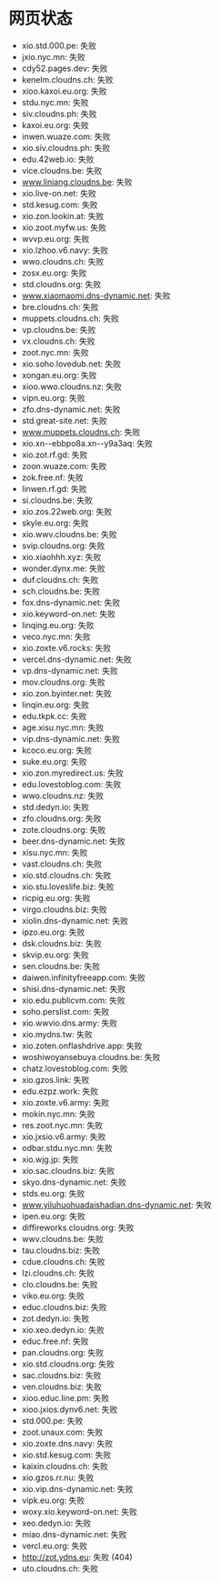 # 网页状态
- xio.std.000.pe: 失败
- jxio.nyc.mn: 失败
- cdy52.pages.dev: 失败
- kenelm.cloudns.ch: 失败
- xioo.kaxoi.eu.org: 失败
- stdu.nyc.mn: 失败
- siv.cloudns.ph: 失败
- kaxoi.eu.org: 失败
- inwen.wuaze.com: 失败
- xio.siv.cloudns.ph: 失败
- edu.42web.io: 失败
- vice.cloudns.be: 失败
- www.liniang.cloudns.be: 失败
- xio.live-on.net: 失败
- std.kesug.com: 失败
- xio.zon.lookin.at: 失败
- xio.zoot.myfw.us: 失败
- wvvp.eu.org: 失败
- xio.lzhoo.v6.navy: 失败
- wwo.cloudns.ch: 失败
- zosx.eu.org: 失败
- std.cloudns.org: 失败
- www.xiaomaomi.dns-dynamic.net: 失败
- bre.cloudns.ch: 失败
- muppets.cloudns.ch: 失败
- vp.cloudns.be: 失败
- vx.cloudns.ch: 失败
- zoot.nyc.mn: 失败
- xio.soho.lovedub.net: 失败
- xongan.eu.org: 失败
- xioo.wwo.cloudns.nz: 失败
- vipn.eu.org: 失败
- zfo.dns-dynamic.net: 失败
- std.great-site.net: 失败
- www.muppets.cloudns.ch: 失败
- xio.xn--ebbpo8a.xn--y9a3aq: 失败
- xio.zot.rf.gd: 失败
- zoon.wuaze.com: 失败
- zok.free.nf: 失败
- linwen.rf.gd: 失败
- si.cloudns.be: 失败
- xio.zos.22web.org: 失败
- skyle.eu.org: 失败
- xio.wwv.cloudns.be: 失败
- svip.cloudns.org: 失败
- xio.xiaohhh.xyz: 失败
- wonder.dynx.me: 失败
- duf.cloudns.ch: 失败
- sch.cloudns.be: 失败
- fox.dns-dynamic.net: 失败
- xio.keyword-on.net: 失败
- linqing.eu.org: 失败
- veco.nyc.mn: 失败
- xio.zoxte.v6.rocks: 失败
- vercel.dns-dynamic.net: 失败
- vp.dns-dynamic.net: 失败
- mov.cloudns.org: 失败
- xio.zon.byinter.net: 失败
- linqin.eu.org: 失败
- edu.tkpk.cc: 失败
- age.xisu.nyc.mn: 失败
- vip.dns-dynamic.net: 失败
- kcoco.eu.org: 失败
- suke.eu.org: 失败
- xio.zon.myredirect.us: 失败
- edu.lovestoblog.com: 失败
- wwo.cloudns.nz: 失败
- std.dedyn.io: 失败
- zfo.cloudns.org: 失败
- zote.cloudns.org: 失败
- beer.dns-dynamic.net: 失败
- xisu.nyc.mn: 失败
- vast.cloudns.ch: 失败
- xio.std.cloudns.ch: 失败
- xio.stu.loveslife.biz: 失败
- ricpig.eu.org: 失败
- virgo.cloudns.biz: 失败
- xiolin.dns-dynamic.net: 失败
- ipzo.eu.org: 失败
- dsk.cloudns.biz: 失败
- skvip.eu.org: 失败
- sen.cloudns.be: 失败
- daiwen.infinityfreeapp.com: 失败
- shisi.dns-dynamic.net: 失败
- xio.edu.publicvm.com: 失败
- soho.perslist.com: 失败
- xio.wwvio.dns.army: 失败
- xio.mydns.tw: 失败
- xio.zoten.onflashdrive.app: 失败
- woshiwoyansebuya.cloudns.be: 失败
- chatz.lovestoblog.com: 失败
- xio.gzos.link: 失败
- edu.ezpz.work: 失败
- xio.zoxte.v6.army: 失败
- mokin.nyc.mn: 失败
- res.zoot.nyc.mn: 失败
- xio.jxsio.v6.army: 失败
- odbar.stdu.nyc.mn: 失败
- xio.wjg.jp: 失败
- xio.sac.cloudns.biz: 失败
- skyo.dns-dynamic.net: 失败
- stds.eu.org: 失败
- www.yiluhuohuadaishadian.dns-dynamic.net: 失败
- ipen.eu.org: 失败
- diffireworks.cloudns.org: 失败
- wwv.cloudns.be: 失败
- tau.cloudns.biz: 失败
- cdue.cloudns.ch: 失败
- lzi.cloudns.ch: 失败
- clo.cloudns.be: 失败
- viko.eu.org: 失败
- educ.cloudns.biz: 失败
- zot.dedyn.io: 失败
- xio.xeo.dedyn.io: 失败
- educ.free.nf: 失败
- pan.cloudns.org: 失败
- xio.std.cloudns.org: 失败
- sac.cloudns.biz: 失败
- ven.cloudns.biz: 失败
- xioo.educ.line.pm: 失败
- xioo.jxios.dynv6.net: 失败
- std.000.pe: 失败
- zoot.unaux.com: 失败
- xio.zoxte.dns.navy: 失败
- xio.std.kesug.com: 失败
- kaixin.cloudns.ch: 失败
- xio.gzos.rr.nu: 失败
- xio.vip.dns-dynamic.net: 失败
- vipk.eu.org: 失败
- woxy.xio.keyword-on.net: 失败
- xeo.dedyn.io: 失败
- miao.dns-dynamic.net: 失败
- vercl.eu.org: 失败
- http://zot.ydns.eu: 失败 (404)
- uto.cloudns.ch: 失败
